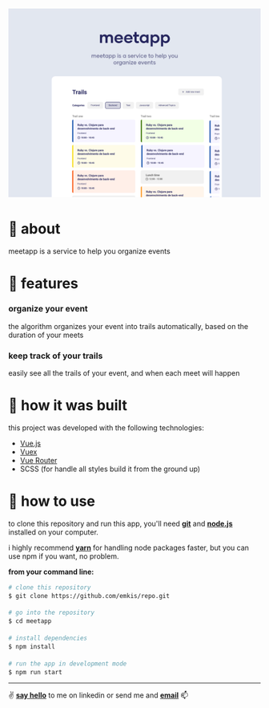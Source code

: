 <h1 align="center">
    <img alt="demo of the app" src="https://raw.githubusercontent.com/emkis/meetapp/master/.github/meetapp-preview.png" />
</h1>


# :page_with_curl: about
meetapp is a service to help you organize events

# :pushpin: features
### organize your event
the algorithm organizes your event into trails automatically, based on the duration of your meets

### keep track of your trails
easily see all the trails of your event, and when each meet will happen

# :hammer: how it was built
this project was developed with the following technologies:

- [Vue.js](http://vuejs.org)
- [Vuex](https://vuex.vuejs.org)
- [Vue Router](https://router.vuejs.org)
- SCSS (for handle all styles build it from the ground up)

# :electric_plug: how to use
to clone this repository and run this app, you'll need **[git](https://git-scm.com)** and **[node.js](https://nodejs.org)** installed on your computer.

i highly recommend **[yarn](https://yarnpkg.com)** for handling node packages faster, but you can use npm if you want, no problem.

**from your command line:**

```bash
# clone this repository
$ git clone https://github.com/emkis/repo.git

# go into the repository
$ cd meetapp

# install dependencies
$ npm install

# run the app in development mode
$ npm run start
```

---

:v: **[say hello](https://www.linkedin.com/in/nicolas-jardim)** to me on linkedin or send me and **[email](mailto:nicolasemkis@gmail.com)** :mailbox:
